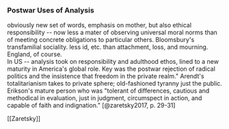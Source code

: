### Postwar Uses of Analysis

obviously new set of words, emphasis on mother, but also ethical responsibility -- now less a mater of observing universal moral norms than of meeting concrete obligations to particular others. Bloomsbury's transfamilial sociality. less id, etc. than attachment, loss, and mourning. England, of course.  
In US -- analysis took on responsibility and adulthood ethos, lined to a new maturity in America's global role. Key was the postwar rejection of radical politics and the insistence that freedom in the private realm." Arendt's totalitarianism takes to private sphere; old-fashioned tyranny just the public. Erikson's mature person who was "tolerant of differences, cautious and methodical in evaluation, just in judgment, circumspect in action, and capable of faith and indignation." [@zaretsky2017, p. 29-31]

[[Zaretsky]]